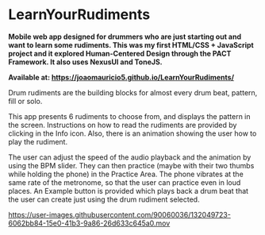 # LearnYourRudiments
<b> Mobile web app designed for drummers who are just starting out and want to learn some rudiments. This was my first HTML/CSS + JavaScript project and it explored Human-Centered Design through the PACT Framework. It also uses NexusUI and ToneJS.</b>

<b> Available at: https://joaomauricio5.github.io/LearnYourRudiments/ </b>

Drum rudiments are the building blocks for almost every drum beat, pattern, fill or solo. 

This app presents 6 rudiments to choose from, and displays the pattern in the screen. Instructions on how to read the rudiments are provided by clicking in the Info icon. Also, there is an animation showing the user how to play the rudiment.

The user can adjust the speed of the audio playback and the animation by using the BPM slider. They can then practice (maybe with their two thumbs while holding the phone) in the Practice Area. The phone vibrates at the same rate of the metronome, so that the user can practice even in loud places.
An Example button is provided which plays back a drum beat that the user can create just using the drum rudiment selected.





https://user-images.githubusercontent.com/90060036/132049723-6062bb84-15e0-41b3-9a86-26d633c645a0.mov





